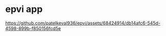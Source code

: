 # epvi app

https://github.com/patelkeval936/epvi/assets/68424914/db14afc6-545d-4598-899b-f850156fcd5e

